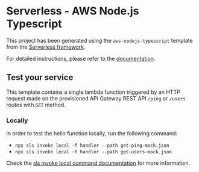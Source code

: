 # Serverless - AWS Node.js Typescript

This project has been generated using the `aws-nodejs-typescript` template from the [Serverless framework](https://www.serverless.com/).

For detailed instructions, please refer to the [documentation](https://www.serverless.com/framework/docs/providers/aws/).

## Test your service

This template contains a single lambda function triggered by an HTTP request made on the provisioned API Gateway REST API `/ping` or `/users` routes with `GET` method.

### Locally

In order to test the hello function locally, run the following command:

-   `npx sls invoke local -f handler --path get-ping-mock.json`
-   `npx sls invoke local -f handler --path get-users-mock.json`

Check the [sls invoke local command documentation](https://www.serverless.com/framework/docs/providers/aws/cli-reference/invoke-local/) for more information.
